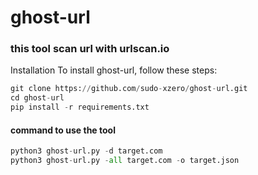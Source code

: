 # ghost-url
### this tool scan url with urlscan.io
Installation
To install ghost-url, follow these steps:
```python
git clone https://github.com/sudo-xzero/ghost-url.git
cd ghost-url
pip install -r requirements.txt
```
#### command to use the tool
```python
python3 ghost-url.py -d target.com
python3 ghost-url.py -all target.com -o target.json
```
